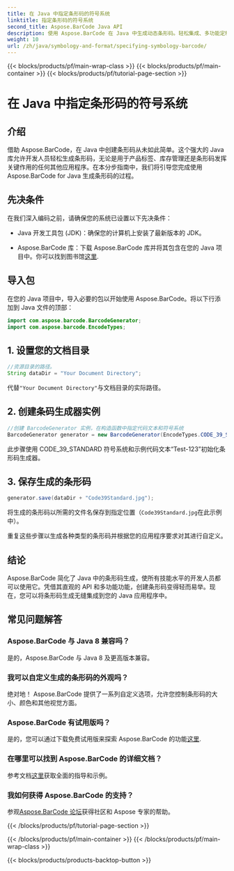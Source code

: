 ```yaml
---
title: 在 Java 中指定条形码的符号系统
linktitle: 指定条形码的符号系统
second_title: Aspose.BarCode Java API
description: 使用 Aspose.BarCode 在 Java 中生成动态条形码。轻松集成、多功能定制和强大的功能可满足您的所有条码需求。
weight: 10
url: /zh/java/symbology-and-format/specifying-symbology-barcode/
---
```


{{< blocks/products/pf/main-wrap-class >}}
{{< blocks/products/pf/main-container >}}
{{< blocks/products/pf/tutorial-page-section >}}

# 在 Java 中指定条形码的符号系统


## 介绍

借助 Aspose.BarCode，在 Java 中创建条形码从未如此简单。这个强大的 Java 库允许开发人员轻松生成条形码，无论是用于产品标签、库存管理还是条形码发挥关键作用的任何其他应用程序。在本分步指南中，我们将引导您完成使用 Aspose.BarCode for Java 生成条形码的过程。

## 先决条件

在我们深入编码之前，请确保您的系统已设置以下先决条件：

- Java 开发工具包 (JDK)：确保您的计算机上安装了最新版本的 JDK。

-  Aspose.BarCode 库：下载 Aspose.BarCode 库并将其包含在您的 Java 项目中。你可以找到图书馆[这里](https://releases.aspose.com/barcode/java/).

## 导入包

在您的 Java 项目中，导入必要的包以开始使用 Aspose.BarCode。将以下行添加到 Java 文件的顶部：

```java
import com.aspose.barcode.BarcodeGenerator;
import com.aspose.barcode.EncodeTypes;
```

## 1. 设置您的文档目录

```java
//资源目录的路径。
String dataDir = "Your Document Directory";
```

代替`"Your Document Directory"`与文档目录的实际路径。

## 2. 创建条码生成器实例

```java
//创建 BarcodeGenerator 实例，在构造函数中指定代码文本和符号系统
BarcodeGenerator generator = new BarcodeGenerator(EncodeTypes.CODE_39_STANDARD, "Test-123");
```

此步骤使用 CODE_39_STANDARD 符号系统和示例代码文本“Test-123”初始化条形码生成器。

## 3. 保存生成的条形码

```java
generator.save(dataDir + "Code39Standard.jpg");
```

将生成的条形码以所需的文件名保存到指定位置（`Code39Standard.jpg`在此示例中）。

重复这些步骤以生成各种类型的条形码并根据您的应用程序要求对其进行自定义。

## 结论

Aspose.BarCode 简化了 Java 中的条形码生成，使所有技能水平的开发人员都可以使用它。凭借其直观的 API 和多功能功能，创建条形码变得轻而易举。现在，您可以将条形码生成无缝集成到您的 Java 应用程序中。

## 常见问题解答

### Aspose.BarCode 与 Java 8 兼容吗？
是的，Aspose.BarCode 与 Java 8 及更高版本兼容。

### 我可以自定义生成的条形码的外观吗？
绝对地！ Aspose.BarCode 提供了一系列自定义选项，允许您控制条形码的大小、颜色和其他视觉方面。

### Aspose.BarCode 有试用版吗？
是的，您可以通过下载免费试用版来探索 Aspose.BarCode 的功能[这里](https://releases.aspose.com/).

### 在哪里可以找到 Aspose.BarCode 的详细文档？
参考文档[这里](https://reference.aspose.com/barcode/java/)获取全面的指导和示例。

### 我如何获得 Aspose.BarCode 的支持？
参观[Aspose.BarCode 论坛](https://forum.aspose.com/c/barcode/13)获得社区和 Aspose 专家的帮助。

{{< /blocks/products/pf/tutorial-page-section >}}

{{< /blocks/products/pf/main-container >}}
{{< /blocks/products/pf/main-wrap-class >}}

{{< blocks/products/products-backtop-button >}}
